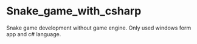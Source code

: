 # Snake_game_with_csharp
Snake game development without game engine. Only used windows form app and c# language.
